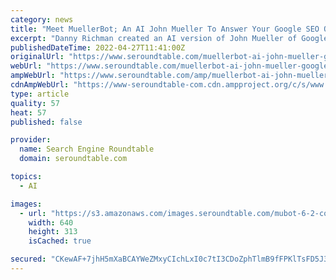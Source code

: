 ```yaml
---
category: news
title: "Meet MuellerBot; An AI John Mueller To Answer Your Google SEO Questions"
excerpt: "Danny Richman created an AI version of John Mueller of Google named MuellerBot. It was built off a GPT-3 powered script to answer SEO questions as if John Mueller himself answered them. It is pretty"
publishedDateTime: 2022-04-27T11:41:00Z
originalUrl: "https://www.seroundtable.com/muellerbot-ai-john-mueller-google-seo-questions-33316.html"
webUrl: "https://www.seroundtable.com/muellerbot-ai-john-mueller-google-seo-questions-33316.html"
ampWebUrl: "https://www.seroundtable.com/amp/muellerbot-ai-john-mueller-google-seo-questions-33316.html"
cdnAmpWebUrl: "https://www-seroundtable-com.cdn.ampproject.org/c/s/www.seroundtable.com/amp/muellerbot-ai-john-mueller-google-seo-questions-33316.html"
type: article
quality: 57
heat: 57
published: false

provider:
  name: Search Engine Roundtable
  domain: seroundtable.com

topics:
  - AI

images:
  - url: "https://s3.amazonaws.com/images.seroundtable.com/mubot-6-2-comp-small-1650976346.gif"
    width: 640
    height: 313
    isCached: true

secured: "CKewAF+7jhH5mXaBCAYWeZMxyCIchLxI0c7tI3CDoZphTlmB9fFPKlTsFD5J34HWG+49KsNLcnOo7SihWZ/jR3ybX/yWNEMZEHSKBa9YX3aA2vcHtEYaoeelZhD/vGYBTuR/JpgVZt+faxt2FAdzftqZsk2fvwjpKsH90hFUQI0+6gw+A0V5TULeTir4cT0poCzfuy5qTJoTpqGuLBho6xdubkcimfzvk1b3rjLi2YIKtaS4eHuMuKqPjhwxgynWJVHh7ftK+EFk3RpAbgDSGUa/8EtUkeOieyvRhrflVGPn1/M3pjJhtrFxNseb1Fp+VsmthR5P+a/ewXtX/XErnUUmnIh9+U6VPELKy5anHs4=;cCewyHPcOp6cjk1WphaaCw=="
---
```


